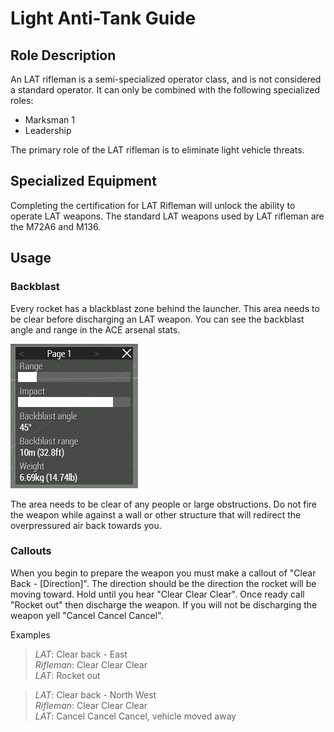 # Light Anti-Tank Guide

## Role Description

An LAT rifleman is a semi-specialized operator class, and is not considered a standard operator. It can only be combined with the following specialized roles:

- Marksman 1
- Leadership

The primary role of the LAT rifleman is to eliminate light vehicle threats.

## Specialized Equipment

Completing the certification for LAT Rifleman will unlock the ability to operate LAT weapons. The standard LAT weapons used by LAT rifleman are the M72A6 and M136.

## Usage

### Backblast

Every rocket has a blackblast zone behind the launcher. This area needs to be clear before discharging an LAT weapon. You can see the backblast angle and range in the ACE arsenal stats.

![LAT Stats](images/lat-stats.png)

The area needs to be clear of any people or large obstructions. Do not fire the weapon while against a wall or other structure that will redirect the overpressured air back towards you.

### Callouts

When you begin to prepare the weapon you must make a callout of "Clear Back - [Direction]". The direction should be the direction the rocket will be moving toward. Hold until you hear "Clear Clear Clear". Once ready call "Rocket out" then discharge the weapon. If you will not be discharging the weapon yell "Cancel Cancel Cancel".

Examples

> *LAT*: Clear back - East  
> *Rifleman*: Clear Clear Clear  
> *LAT*: Rocket out

> *LAT*: Clear back - North West  
> *Rifleman*: Clear Clear Clear  
> *LAT*: Cancel Cancel Cancel, vehicle moved away
